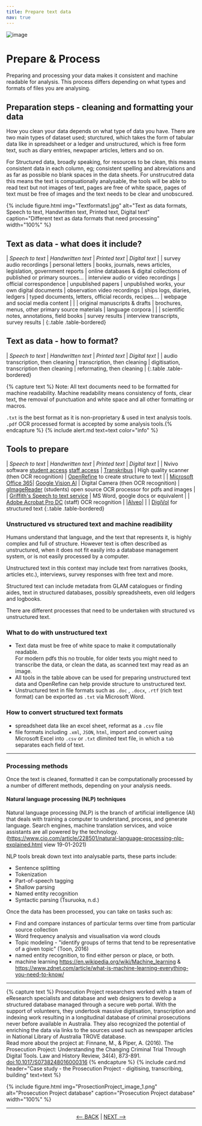 ```yaml
---
title: Prepare text data
nav: true
---
```


![image](https://user-images.githubusercontent.com/42364968/170155378-7e7a9952-f36b-43cf-8ab5-6ba0826de422.png)


# Prepare & Process

Preparing and processing your data makes it consistent and machine readable for analysis. This process differs depending on what types and formats of files you are analysing.  

## Preparation steps - cleaning and formatting your data 
How you clean your data depends on what type of data you have. There are two main types of dataset used; sturctured, which takes the form of tabular data like in spreadsheet or a ledger and unstructured, which is free form text, such as diary entries, newpaper articles, letters and so on. 

For Structured data, broadly speaking, for resources to be clean, this means consistent data in each column, eg; consistent spelling and abreviations and as far as possible no blank spaces in the data sheets.
For unstrucutred data this means the text is compuationally analysable, the tools will be able to read text but not images of text, pages are free of white space, pages of text must be free of images and the text needs to be clear and unobscured. 

{% include figure.html img="Textformats1.jpg" alt="Text as data formats, Speech to text, Handwritten text, Printed text, Digital text" caption="Different text as data formats that need processing" width="100%" %}


## Text as data - what does it include?

| *Speech to text* | *Handwritten text* | *Printed text* | *Digital text* |
| survey audio recordings | personal letters | books, journals, news articles, legislation, government reports | online databases & digital collections of published or primary sources...
| interview audio or video recordings | official correspondence | unpublished papers | unpublished works, your own digital documents
| observation video recordings | ships logs, diaries, ledgers | typed documents, letters, official records, recipes.... | webpage and social media content |
| | original manuscripts & drafts | brochures, menus, other primary source materials | language corpora |
| | scientific notes, annotations, field books | survey results | interview transcripts, survey results |
{:.table .table-bordered}

## Text as data - how to format?

| *Speech to text* | *Handwritten text* | *Printed text* | *Digital text* |
| audio transcription, then cleaning | transcription, then cleaning | digitisation, transcription then cleaning | reformating, then cleaning |
{:.table .table-bordered}

{% capture text %}
Note: All text documents need to be formatted for machine readability. Machine readability means consistency of fonts, clear text, the removal of punctuation and white space and all other formatting or macros.

`.txt`  is the best format as it is non-proprietary & used in text analysis tools.  
`.pdf`  OCR processed format is accepted by some analysis tools.{% endcapture %}
{% include alert.md text=text color="info" %}


## Tools to prepare

| *Speech to text* | *Handwritten text* | *Printed text* | *Digital text* |
| Nvivo software [student access](https://www.griffith.edu.au/student-computing/available-software)  [staff access](https://intranet.secure.griffith.edu.au/computing/software) | [Transkribus](https://readcoop.eu/transkribus/) | High quality scanner (then OCR recognition) | [OpenRefine](https://openrefine.org/) to create structure to text |
| [Microsoft Office 365](https://support.microsoft.com/en-us/office/transcribe-your-recordings-7fc2efec-245e-45f0-b053-2a97531ecf57)| [Google Vision AI](https://cloud.google.com/vision) | Digital Camera (then OCR recognition) | [gImageReader](https://github.com/manisandro/gImageReader#readme) (students) open source OCR processor for pdfs and images |
| [Griffith's Speech to text service](https://www.griffith.edu.au/eresearch-services/speech-to-text) | MS Word, google docs or equivalent | | [Adobe Acrobat Pro DC](https://intranet.secure.griffith.edu.au/computing/software) (staff) OCR recognition |
|[Alveo](https://www.alveo.edu.au/)| | | [DigiVol](https://volunteer.ala.org.au/) for structured text 
{:.table .table-bordered}



### Unstructured vs structured text and machine readibility

Humans understand that language, and the text that represents it, is highly complex and full of structure. However text is often described as unstructured, when it does not fit easily into a database management system, or is not easily processed by a computer. 

Unstructured text in this context may include text from narratives (books, articles etc.), interviews, survey responses with free text and more.  

Structured text can include metadata from GLAM catalogues or finding aides, text in structured databases, possibly spreadsheets, even old ledgers and logbooks. 

There are different processes that need to be undertaken with structured vs unstructured text.

### What to do with unstructured text
- Text data must be free of white space to make it computationally readable.  
   For modern pdfs this no trouble, for older texts you might need to transcribe the data, or clean the data, as scanned text may read as an image.
- All tools in the table above can be used for preparing unstructured text data and OpenRefine can help provide structure to unstructured text.
- Unstructured text in file formats such as `.doc` , `.docx`, `.rtf` (rich text format) can be exported as `.txt` via Microsoft Word.

### How to convert structured text formats
- spreadsheet data like an excel sheet, reformat as a `.csv` file 
- file formats including `.xml`, `JSON`, `html`, import and convert using Microsoft Excel into `.csv` or `.txt` dlimited text file, in which a `tab` separates each field of text.

----

### Processing methods

Once the text is cleaned, formatted it can be computationally processed by a number of different methods, depending on your analysis needs.

#### Natural language processing (NLP) techniques ####

Natural language processing (NLP) is the branch of artificial intelligence (AI) that deals with training a computer to understand, process, and generate language. Search engines, machine translation services, and voice assistants are all powered by the technology. (https://www.cio.com/article/228501/natural-language-processing-nlp-explained.html view 19-01-2021)

NLP tools break down text into analysable parts, these parts include:
-	Sentence splitting
-	Tokenization
-	Part-of-speech tagging
-	Shallow parsing
-	Named entity recognition
-	Syntactic parsing (Tsuruoka, n.d.) 

Once the data has been processed, you can take on tasks such as:
-  Find and compare instances of particular terms over time from particular source collection
-  Word frequency analysis and visualisation via word clouds
-  Topic modeling - "identify groups of terms that tend to be representative of a given topic" (Toon, 2016)
-  named entity recognition, to find either person or place, or both.  
-  machine learning https://en.wikipedia.org/wiki/Machine_learning & https://www.zdnet.com/article/what-is-machine-learning-everything-you-need-to-know/

------

{% capture text %}
Prosecution Project researchers worked with a team of eResearch specialists and database and web designers to develop a structured database managed through a secure web portal. With the support of volunteers, they undertook massive digitisation, transcription and indexing work resulting in a longitudinal database of criminal prosecutions never before available in Australia. They also recognized the potential of enriching the data via links to the sources used such as newspaper articles in National Library of Australia TROVE database.  
Read more about the project at: 
Finnane, M., & Piper, A. (2016). The Prosecution Project: Understanding the Changing Criminal Trial Through Digital Tools. Law and History Review, 34(4), 873-891. [doi:10.1017/S0738248016000316](doi:10.1017/S0738248016000316)
{% endcapture %} {% include card.md header="Case study - the Prosecution Project - digitising, transcribing, building" text=text %}

{% include figure.html img="ProsectionProject_image_1.png" alt="Prosecution Project database" caption="Prosecution Project database" width="100%" %}

-----

<p align="center">
  <a href="https://griffithunilibrary.github.io/intro-text-mining-analysis/content/4-build.html"><-- BACK</a> |
  <a href="https://griffithunilibrary.github.io/intro-text-mining-analysis/content/6-analyse.html">NEXT --></a>
</p>

